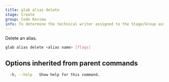 ```yaml
---
title: glab alias delete
stage: Create
group: Code Review
info: To determine the technical writer assigned to the Stage/Group associated with this page, see https://about.gitlab.com/handbook/product/ux/technical-writing/#assignments
---
```


<!--
This documentation is auto generated by a script.
Please do not edit this file directly. Run `make gen-docs` instead.
-->

Delete an alias.

```bash title="terminal"
glab alias delete <alias name> [flags]
```

## Options inherited from parent commands

```bash title="terminal"
  -h, --help   Show help for this command.
```

